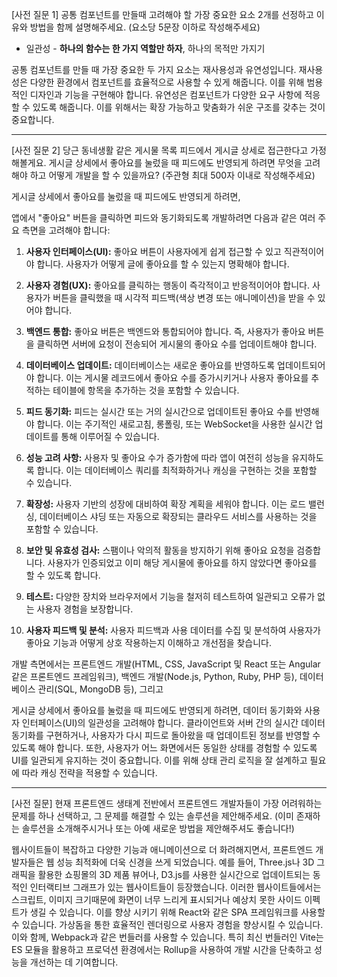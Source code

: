 [사전 질문 1] 공통 컴포넌트를 만들때 고려해야 할 가장 중요한 요소 2개를 선정하고 이유와 방법을 함께 설명해주세요. (요소당 5문장 이하로 작성해주세요)
- 일관성 - **하나의 함수는 한 가지 역할만 하자**, 하나의 목적만 가지기

공통 컴포넌트를 만들 때 가장 중요한 두 가지 요소는 재사용성과 유연성입니다. 재사용성은 다양한 환경에서 컴포넌트를 효율적으로 사용할 수 있게 해줍니다. 이를 위해 범용적인 디자인과 기능을 구현해야 합니다. 유연성은 컴포넌트가 다양한 요구 사항에 적응할 수 있도록 해줍니다. 이를 위해서는 확장 가능하고 맞춤화가 쉬운 구조를 갖추는 것이 중요합니다.

----
[사전 질문 2] 당근 동네생활 같은 게시물 목록 피드에서 게시글 상세로 접근한다고 가정해볼게요. 게시글 상세에서 좋아요를 눌렀을 때 피드에도 반영되게 하려면 무엇을 고려해야 하고 어떻게 개발을 할 수 있을까요? (주관형 최대 500자 이내로 작성해주세요)

게시글 상세에서 좋아요를 눌렀을 때 피드에도 반영되게 하려면, 

앱에서 "좋아요" 버튼을 클릭하면 피드와 동기화되도록 개발하려면 다음과 같은 여러 주요 측면을 고려해야 합니다:

1. **사용자 인터페이스(UI):** 좋아요 버튼이 사용자에게 쉽게 접근할 수 있고 직관적이어야 합니다. 사용자가 어떻게 글에 좋아요를 할 수 있는지 명확해야 합니다.

2. **사용자 경험(UX):** 좋아요를 클릭하는 행동이 즉각적이고 반응적이어야 합니다. 사용자가 버튼을 클릭했을 때 시각적 피드백(색상 변경 또는 애니메이션)을 받을 수 있어야 합니다.

3. **백엔드 통합:** 좋아요 버튼은 백엔드와 통합되어야 합니다. 즉, 사용자가 좋아요 버튼을 클릭하면 서버에 요청이 전송되어 게시물의 좋아요 수를 업데이트해야 합니다.

4. **데이터베이스 업데이트:** 데이터베이스는 새로운 좋아요를 반영하도록 업데이트되어야 합니다. 이는 게시물 레코드에서 좋아요 수를 증가시키거나 사용자 좋아요를 추적하는 테이블에 항목을 추가하는 것을 포함할 수 있습니다.

5. **피드 동기화:** 피드는 실시간 또는 거의 실시간으로 업데이트된 좋아요 수를 반영해야 합니다. 이는 주기적인 새로고침, 롱폴링, 또는 WebSocket을 사용한 실시간 업데이트를 통해 이루어질 수 있습니다.

6. **성능 고려 사항:** 사용자 및 좋아요 수가 증가함에 따라 앱이 여전히 성능을 유지하도록 합니다. 이는 데이터베이스 쿼리를 최적화하거나 캐싱을 구현하는 것을 포함할 수 있습니다.

7. **확장성:** 사용자 기반의 성장에 대비하여 확장 계획을 세워야 합니다. 이는 로드 밸런싱, 데이터베이스 샤딩 또는 자동으로 확장되는 클라우드 서비스를 사용하는 것을 포함할 수 있습니다.

8. **보안 및 유효성 검사:** 스팸이나 악의적 활동을 방지하기 위해 좋아요 요청을 검증합니다. 사용자가 인증되었고 이미 해당 게시물에 좋아요를 하지 않았다면 좋아요를 할 수 있도록 합니다.

9. **테스트:** 다양한 장치와 브라우저에서 기능을 철저히 테스트하여 일관되고 오류가 없는 사용자 경험을 보장합니다.

10. **사용자 피드백 및 분석:** 사용자 피드백과 사용 데이터를 수집 및 분석하여 사용자가 좋아요 기능과 어떻게 상호 작용하는지 이해하고 개선점을 찾습니다.

개발 측면에서는 프론트엔드 개발(HTML, CSS, JavaScript 및 React 또는 Angular 같은 프론트엔드 프레임워크), 백엔드 개발(Node.js, Python, Ruby, PHP 등), 데이터베이스 관리(SQL, MongoDB 등), 그리고

게시글 상세에서 좋아요를 눌렀을 때 피드에도 반영되게 하려면, 데이터 동기화와 사용자 인터페이스(UI)의 일관성을 고려해야 합니다. 클라이언트와 서버 간의 실시간 데이터 동기화를 구현하거나, 사용자가 다시 피드로 돌아왔을 때 업데이트된 정보를 반영할 수 있도록 해야 합니다. 또한, 사용자가 어느 화면에서든 동일한 상태를 경험할 수 있도록 UI를 일관되게 유지하는 것이 중요합니다. 이를 위해 상태 관리 로직을 잘 설계하고 필요에 따라 캐싱 전략을 적용할 수 있습니다.

---

[사전 질문] 현재 프론트엔드 생태계 전반에서 프론트엔드 개발자들이 가장 어려워하는 문제를 하나 선택하고, 그 문제를 해결할 수 있는 솔루션을 제안해주세요. (이미 존재하는 솔루션을 소개해주시거나 또는 아예 새로운 방법을 제안해주셔도 좋습니다!)

웹사이트들이 복잡하고 다양한 기능과 애니메이션으로 더 화려해지면서, 프론트엔드 개발자들은 웹 성능 최적화에 더욱 신경을 쓰게 되었습니다. 예를 들어, Three.js나 3D 그래픽을 활용한 쇼핑몰의 3D 제품 뷰어나, D3.js를 사용한 실시간으로 업데이트되는 동적인 인터랙티브 그래프가 있는 웹사이트들이 등장했습니다. 이러한 웹사이트들에서는 스크립트, 이미지 크기때문에 화면이 너무 느리게 표시되거나 예상치 못한 사이드 이펙트가 생길 수 있습니다. 이를 향상 시키기 위해 React와 같은 SPA 프레임워크를 사용할 수 있습니다. 가상돔을 통한 효율적인 렌더링으로 사용자 경험을 향상시킬 수 있습니다. 이와 함께, Webpack과 같은 번들러를 사용할 수 있습니다. 특히 최신 번들러인 Vite는 ES 모듈을 활용하고 프로덕션 환경에서는 Rollup을 사용하여 개발 시간을 단축하고 성능을 개선하는 데 기여합니다. 